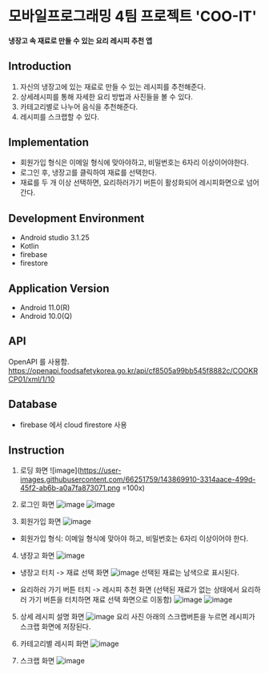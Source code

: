 # 모바일프로그래밍 4팀 프로젝트 'COO-IT'
#### 냉장고 속 재료로 만들 수 있는 요리 레시피 추천 앱
## Introduction
1. 자신의 냉장고에 있는 재료로 만들 수 있는 레시피를 추천해준다.
2. 상세레시피를 통해 자세한 요리 방법과 사진들을 볼 수 있다. 
3. 카테고리별로 나누어 음식을 추천해준다.
4. 레시피를 스크랩할 수 있다.
## Implementation
+ 회원가입 형식은 이메일 형식에 맞아야하고, 비밀번호는 6자리 이상이어야한다. 
+ 로그인 후, 냉장고를 클릭하여 재료를 선택한다.
+ 재료를 두 개 이상 선택하면, 요리하러가기 버튼이 활성화되어 레시피화면으로 넘어간다.  
## Development Environment
+ Android studio 3.1.25
+ Kotlin
+ firebase
+ firestore
## Application Version
+ Android 11.0(R)
+ Android 10.0(Q)
## API 
OpenAPI 를 사용함. 
<https://openapi.foodsafetykorea.go.kr/api/cf8505a99bb545f8882c/COOKRCP01/xml/1/10> 
## Database 
+ firebase 에서 cloud firestore 사용
## Instruction
1. 로딩 화면
![image](https://user-images.githubusercontent.com/66251759/143869910-3314aace-499d-45f2-ab6b-a0a7fa873071.png =100x)

2. 로그인 화면
![image](https://user-images.githubusercontent.com/66251759/143869936-28131e4d-f5e7-4f3f-94a2-65c6f4e344a2.png)
![image](https://user-images.githubusercontent.com/66251759/143870014-bc26cf01-cab4-4418-b90c-04b5fe039272.png)

3. 회원가입 화면
![image](https://user-images.githubusercontent.com/66251759/143870032-523376c7-d955-482b-8b77-586792724363.png)
* 회원가입 형식: 이메일 형식에 맞아야 하고, 비밀번호는 6자리 이상이어야 한다.

4. 냉장고 화면
![image](https://user-images.githubusercontent.com/66251759/143870056-c9193dd9-81c4-4c43-ba31-c9d9a47785c6.png)
 - 냉장고 터치 -> 재료 선택 화면
 ![image](https://user-images.githubusercontent.com/66251759/143870137-b4d8f446-2a33-40c8-bb75-bff9dce68858.png)
 선택된 재료는 남색으로 표시된다.

 - 요리하러 가기 버튼 터치 -> 레시피 추천 화면 (선택된 재료가 없는 상태에서 요리하러 가기 버튼을 터치하면 재료 선택 화면으로 이동함)
 ![image](https://user-images.githubusercontent.com/66251759/143870203-040a70cc-6b5e-4d08-b2e2-0c38cfda2996.png)
 ![image](https://user-images.githubusercontent.com/66251759/143870229-5725105f-c694-432a-a08b-893210a4c11c.png)

5. 상세 레시피 설명 화면
![image](https://user-images.githubusercontent.com/66251759/143870337-bd4a23ca-4301-40ff-bcde-d5de028ff18f.png)
요리 사진 아래의 스크랩버튼을 누르면 레시피가 스크랩 화면에 저장된다.

6. 카테고리별 레시피 화면
![image](https://user-images.githubusercontent.com/66251759/143870296-4c1d4dcc-3669-4a40-9723-86f5e5e5e44c.png)

7. 스크랩 화면
![image](https://user-images.githubusercontent.com/66251759/143870366-bc7491f2-d7ef-4faa-9495-009014aee8ab.png)
